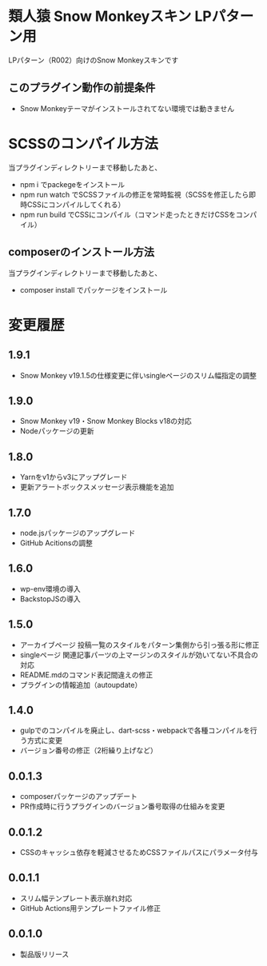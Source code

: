 # 類人猿 Snow Monkeyスキン LPパターン用
LPパターン（R002）向けのSnow Monkeyスキンです

## このプラグイン動作の前提条件
- Snow Monkeyテーマがインストールされてない環境では動きません

# SCSSのコンパイル方法
当プラグインディレクトリーまで移動したあと、

- npm i でpackegeをインストール
- npm run watch でSCSSファイルの修正を常時監視（SCSSを修正したら即時CSSにコンパイルしてくれる）
- npm run build でCSSにコンパイル（コマンド走ったときだけCSSをコンパイル）

## composerのインストール方法
当プラグインディレクトリーまで移動したあと、

- composer install でパッケージをインストール

# 変更履歴
## 1.9.1
- Snow Monkey v19.1.5の仕様変更に伴いsingleページのスリム幅指定の調整
## 1.9.0
- Snow Monkey v19・Snow Monkey Blocks v18の対応
- Nodeパッケージの更新
## 1.8.0
- Yarnをv1からv3にアップグレード
- 更新アラートボックスメッセージ表示機能を追加
## 1.7.0
- node.jsパッケージのアップグレード
- GitHub Acitionsの調整
## 1.6.0
- wp-env環境の導入
- BackstopJSの導入

## 1.5.0
- アーカイブページ 投稿一覧のスタイルをパターン集側から引っ張る形に修正
- singleページ 関連記事パーツの上マージンのスタイルが効いてない不具合の対応
- README.mdのコマンド表記間違えの修正
- プラグインの情報追加（autoupdate）

## 1.4.0
- gulpでのコンパイルを廃止し、dart-scss・webpackで各種コンパイルを行う方式に変更
- バージョン番号の修正（2桁繰り上げなど）

## 0.0.1.3
- composerパッケージのアップデート
- PR作成時に行うプラグインのバージョン番号取得の仕組みを変更

## 0.0.1.2
- CSSのキャッシュ依存を軽減させるためCSSファイルパスにパラメータ付与

## 0.0.1.1
- スリム幅テンプレート表示崩れ対応
- GitHub Actions用テンプレートファイル修正

## 0.0.1.0
- 製品版リリース
